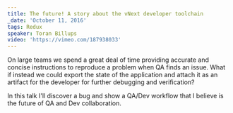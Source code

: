 ```yaml
---
title: The future! A story about the vNext developer toolchain
_date: 'October 11, 2016'
tags: Redux
speaker: Toran Billups
video: 'https://vimeo.com/187938033'
---
```


On large teams we spend a great deal of time providing accurate and concise
instructions to reproduce a problem when QA finds an issue. What if instead we
could export the state of the application and attach it as an artifact for the
developer for further debugging and verification?

In this talk I'll discover a bug and show a QA/Dev workflow that I believe is
the future of QA and Dev collaboration.

